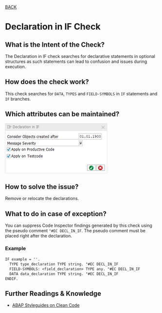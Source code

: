 [BACK](../check_documentation.md)

# Declaration in IF Check
## What is the Intent of the Check?
The Declaration in IF check searches for declarative statements in optional structures as such statements can lead to confusion and issues during execution.

## How does the check work?
This check searches for `DATA`, `TYPES` and `FIELD-SYMBOLS` in `IF` statements and `IF` branches.

## Which attributes can be maintained?
![Attributes](./img/declaration_in_if.png)

## How to solve the issue?
Remove or relocate the declarations.

## What to do in case of exception?
You can suppress Code Inspector findings generated by this check using the pseudo comment `"#EC DECL_IN_IF`. The pseudo comment must be placed right after the declaration.

### Example
```abap
IF example = ''.
  TYPE type_declaration TYPE string. "#EC DECL_IN_IF
  FIELD-SYMBOLS: <field_declaration> TYPE any. "#EC DECL_IN_IF
  DATA data_declaration TYPE string. "#EC DECL_IN_IF
ENDIF.
```

## Further Readings & Knowledge
* [ABAP Styleguides on Clean Code](https://github.com/SAP/styleguides/blob/master/clean-abap/CleanABAP.md#dont-declare-inline-in-optional-branches)
